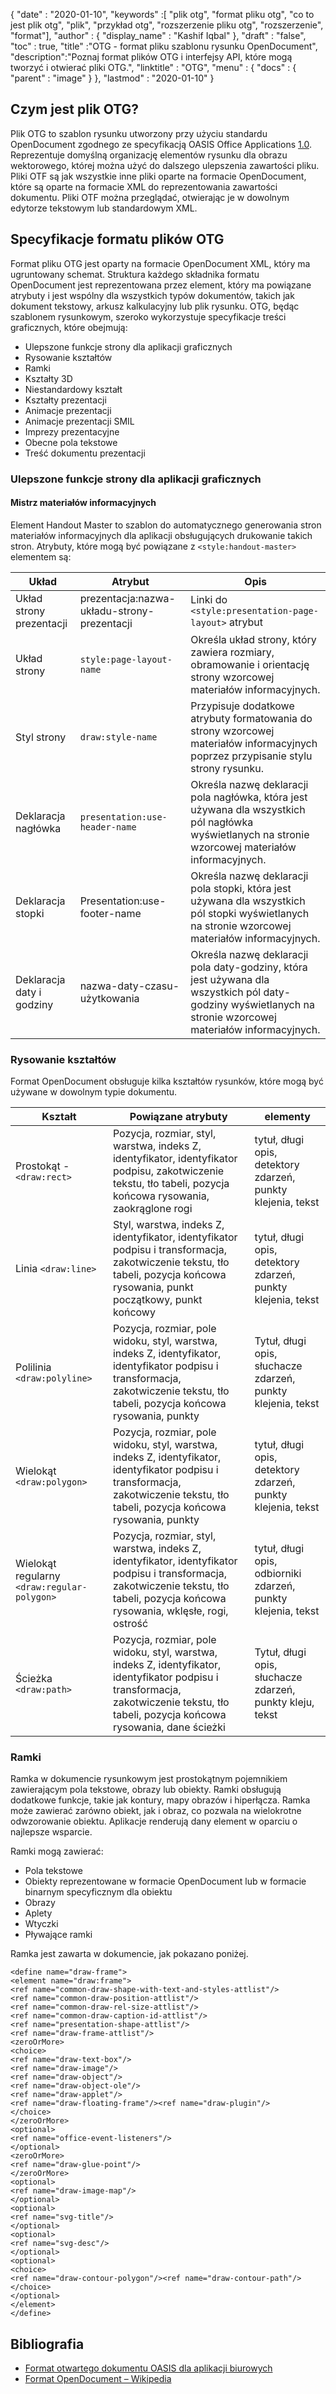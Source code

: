 {
  "date" : "2020-01-10",
  "keywords" :[ "plik otg", "format pliku otg", "co to jest plik otg", "plik", "przykład otg", "rozszerzenie pliku otg", "rozszerzenie", "format"],
  "author" : {
    "display_name" : "Kashif Iqbal"
},
  "draft" : "false",
  "toc" : true,
  "title" :"OTG - format pliku szablonu rysunku OpenDocument",
  "description":"Poznaj format plików OTG i interfejsy API, które mogą tworzyć i otwierać pliki OTG.",
  "linktitle" : "OTG",
  "menu" : {
    "docs" : {
      "parent" : "image"
}
},
  "lastmod" : "2020-01-10"
}

## Czym jest plik OTG?

Plik OTG to szablon rysunku utworzony przy użyciu standardu OpenDocument zgodnego ze specyfikacją OASIS Office Applications [1.0](https://www.oasis-open.org/committees/download.php/12572/OpenDocument-v1.0-os.pdf). Reprezentuje domyślną organizację elementów rysunku dla obrazu wektorowego, której można użyć do dalszego ulepszenia zawartości pliku. Pliki OTF są jak wszystkie inne pliki oparte na formacie OpenDocument, które są oparte na formacie XML do reprezentowania zawartości dokumentu. Pliki OTF można przeglądać, otwierając je w dowolnym edytorze tekstowym lub standardowym XML.

## Specyfikacje formatu plików OTG ##

Format pliku OTG jest oparty na formacie OpenDocument XML, który ma ugruntowany schemat. Struktura każdego składnika formatu OpenDocument jest reprezentowana przez element, który ma powiązane atrybuty i jest wspólny dla wszystkich typów dokumentów, takich jak dokument tekstowy, arkusz kalkulacyjny lub plik rysunku. OTG, będąc szablonem rysunkowym, szeroko wykorzystuje specyfikacje treści graficznych, które obejmują:

* Ulepszone funkcje strony dla aplikacji graficznych
* Rysowanie kształtów
* Ramki
* Kształty 3D
* Niestandardowy kształt
* Kształty prezentacji
* Animacje prezentacji
* Animacje prezentacji SMIL
* Imprezy prezentacyjne
* Obecne pola tekstowe
* Treść dokumentu prezentacji

### Ulepszone funkcje strony dla aplikacji graficznych ###
#### Mistrz materiałów informacyjnych ####

Element Handout Master to szablon do automatycznego generowania stron materiałów informacyjnych dla aplikacji obsługujących drukowanie takich stron.
Atrybuty, które mogą być powiązane z `<style:handout-master>` elementem są:

|Układ|Atrybut|Opis
---|---|---|
|Układ strony prezentacji|prezentacja:nazwa-układu-strony-prezentacji|Linki do `<style:presentation-page-layout>`  atrybut
|Układ strony|`style:page-layout-name` | Określa układ strony, który zawiera rozmiary, obramowanie i orientację strony wzorcowej materiałów informacyjnych.
|Styl strony|`draw:style-name`|Przypisuje dodatkowe atrybuty formatowania do strony wzorcowej materiałów informacyjnych poprzez przypisanie stylu strony rysunku.|
|Deklaracja nagłówka| `presentation:use-header-name`| Określa nazwę deklaracji pola nagłówka, która jest używana dla wszystkich pól nagłówka wyświetlanych na stronie wzorcowej materiałów informacyjnych.
|Deklaracja stopki| Presentation:use-footer-name|Określa nazwę deklaracji pola stopki, która jest używana dla wszystkich pól stopki wyświetlanych na stronie wzorcowej materiałów informacyjnych.
|Deklaracja daty i godziny|nazwa-daty-czasu-użytkowania|Określa nazwę deklaracji pola daty-godziny, która jest używana dla wszystkich pól daty-godziny wyświetlanych na stronie wzorcowej materiałów informacyjnych.

### Rysowanie kształtów ###
Format OpenDocument obsługuje kilka kształtów rysunków, które mogą być używane w dowolnym typie dokumentu.

|Kształt|Powiązane atrybuty| elementy
---|---|---|
Prostokąt - `<draw:rect>` |Pozycja, rozmiar, styl, warstwa, indeks Z, identyfikator, identyfikator podpisu, zakotwiczenie tekstu, tło tabeli, pozycja końcowa rysowania, zaokrąglone rogi|tytuł, długi opis, detektory zdarzeń, punkty klejenia, tekst
Linia `<draw:line>` |Styl, warstwa, indeks Z, identyfikator, identyfikator podpisu i transformacja, zakotwiczenie tekstu, tło tabeli, pozycja końcowa rysowania, punkt początkowy, punkt końcowy|tytuł, długi opis, detektory zdarzeń, punkty klejenia, tekst
Polilinia `<draw:polyline>` | Pozycja, rozmiar, pole widoku, styl, warstwa, indeks Z, identyfikator, identyfikator podpisu i transformacja, zakotwiczenie tekstu, tło tabeli, pozycja końcowa rysowania, punkty| Tytuł, długi opis, słuchacze zdarzeń, punkty klejenia, tekst
Wielokąt `<draw:polygon>` |Pozycja, rozmiar, pole widoku, styl, warstwa, indeks Z, identyfikator, identyfikator podpisu i transformacja, zakotwiczenie tekstu, tło tabeli, pozycja końcowa rysowania, punkty|tytuł, długi opis, detektory zdarzeń, punkty klejenia, tekst
|Wielokąt regularny `<draw:regular-polygon> `|Pozycja, rozmiar, styl, warstwa, indeks Z, identyfikator, identyfikator podpisu i transformacja, zakotwiczenie tekstu, tło tabeli, pozycja końcowa rysowania, wklęsłe, rogi, ostrość|tytuł, długi opis, odbiorniki zdarzeń, punkty klejenia, tekst
|Ścieżka `<draw:path> `|Pozycja, rozmiar, pole widoku, styl, warstwa, indeks Z, identyfikator, identyfikator podpisu i transformacja, zakotwiczenie tekstu, tło tabeli, pozycja końcowa rysowania, dane ścieżki| Tytuł, długi opis, słuchacze zdarzeń, punkty kleju, tekst

### Ramki ###
Ramka w dokumencie rysunkowym jest prostokątnym pojemnikiem zawierającym pola tekstowe, obrazy lub obiekty. Ramki obsługują dodatkowe funkcje, takie jak kontury, mapy obrazów i hiperłącza. Ramka może zawierać zarówno obiekt, jak i obraz, co pozwala na wielokrotne odwzorowanie obiektu. Aplikacje renderują dany element w oparciu o najlepsze wsparcie.

Ramki mogą zawierać:
* Pola tekstowe
* Obiekty reprezentowane w formacie OpenDocument lub w formacie binarnym specyficznym dla obiektu
* Obrazy
* Aplety
* Wtyczki
* Pływające ramki

Ramka jest zawarta w dokumencie, jak pokazano poniżej.

```
<define name="draw-frame">
<element name="draw:frame">
<ref name="common-draw-shape-with-text-and-styles-attlist"/>
<ref name="common-draw-position-attlist"/>
<ref name="common-draw-rel-size-attlist"/>
<ref name="common-draw-caption-id-attlist"/>
<ref name="presentation-shape-attlist"/>
<ref name="draw-frame-attlist"/>
<zeroOrMore>
<choice>
<ref name="draw-text-box"/>
<ref name="draw-image"/>
<ref name="draw-object"/>
<ref name="draw-object-ole"/>
<ref name="draw-applet"/>
<ref name="draw-floating-frame"/><ref name="draw-plugin"/>
</choice>
</zeroOrMore>
<optional>
<ref name="office-event-listeners"/>
</optional>
<zeroOrMore>
<ref name="draw-glue-point"/>
</zeroOrMore>
<optional>
<ref name="draw-image-map"/>
</optional>
<optional>
<ref name="svg-title"/>
</optional>
<optional>
<ref name="svg-desc"/>
</optional>
<optional>
<choice>
<ref name="draw-contour-polygon"/><ref name="draw-contour-path"/>
</choice>
</optional>
</element>
</define>
```

## Bibliografia ##
* [Format otwartego dokumentu OASIS dla aplikacji biurowych](https://www.oasis-open.org/committees/tc_home.php?wg_abbrev=office)
* [Format OpenDocument – Wikipedia](https://en.wikipedia.org/wiki/OpenDocument)

